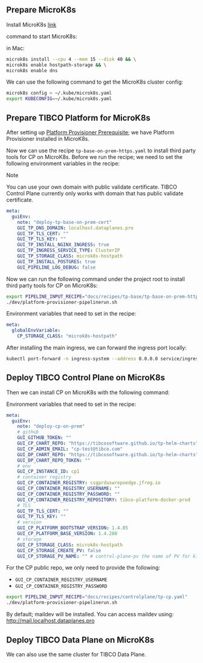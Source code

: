 ## Prepare MicroK8s

Install MicroK8s [link](https://microk8s.io/docs/install-alternatives)

command to start MicroK8s:

in Mac:
```bash
microk8s install --cpu 4 --mem 15 --disk 40 && \
microk8s enable hostpath-storage && \
microk8s enable dns
```

We can use the following command to get the MicroK8s cluster config: 
```bash
microk8s config > ~/.kube/microk8s.yaml
export KUBECONFIG=~/.kube/microk8s.yaml
```

## Prepare TIBCO Platform for MicroK8s

After setting up [Platform Provisioner Prerequisite](https://github.com/TIBCOSoftware/platform-provisioner?tab=readme-ov-file#install-tekton-with-tekton-dashboard);
we have Platform Provisioner installed in MicroK8s.

Now we can use the recipe `tp-base-on-prem-https.yaml` to install third party tools for CP on MicroK8s. Before we run the recipe; we need to set the following environment variables in the recipe:

> [!Note]
> You can use your own domain with public validate certificate.
> TIBCO Control Plane currently only works with domain that has public validate certificate.

```yaml
meta:
  guiEnv:
    note: "deploy-tp-base-on-prem-cert"
    GUI_TP_DNS_DOMAIN: localhost.dataplanes.pro
    GUI_TP_TLS_CERT: ""
    GUI_TP_TLS_KEY: ""
    GUI_TP_INSTALL_NGINX_INGRESS: true
    GUI_TP_INGRESS_SERVICE_TYPE: ClusterIP
    GUI_TP_STORAGE_CLASS: microk8s-hostpath
    GUI_TP_INSTALL_POSTGRES: true
    GUI_PIPELINE_LOG_DEBUG: false
```

Now we can run the following command under the project root to install third party tools for CP on MicroK8s:

```bash
export PIPELINE_INPUT_RECIPE="docs/recipes/tp-base/tp-base-on-prem-https.yaml"
./dev/platform-provisioner-pipelinerun.sh
```

Environment variables that need to set in the recipe:
```yaml
meta:
  globalEnvVariable:
    CP_STORAGE_CLASS: "microk8s-hostpath"
```

After installing the main ingress, we can forward the ingress port locally:
```bash
kubectl port-forward -n ingress-system --address 0.0.0.0 service/ingress-nginx-controller 80:http 443:https
```

## Deploy TIBCO Control Plane on MicroK8s

Then we can install CP on MicroK8s with the following command:

Environment variables that need to set in the recipe:
```yaml
meta:
  guiEnv:
    note: "deploy-cp-on-prem"
    # github
    GUI_GITHUB_TOKEN: ""
    GUI_CP_CHART_REPO: "https://tibcosoftware.github.io/tp-helm-charts"
    GUI_CP_ADMIN_EMAIL: "cp-test@tibco.com"
    GUI_DP_CHART_REPO: "https://tibcosoftware.github.io/tp-helm-charts"
    GUI_DP_CHART_REPO_TOKEN: ""
    # env
    GUI_CP_INSTANCE_ID: cp1
    # container registry
    GUI_CP_CONTAINER_REGISTRY: csgprduswrepoedge.jfrog.io
    GUI_CP_CONTAINER_REGISTRY_USERNAME: ""
    GUI_CP_CONTAINER_REGISTRY_PASSWORD: ""
    GUI_CP_CONTAINER_REGISTRY_REPOSITORY: tibco-platform-docker-prod
    # TLS
    GUI_TP_TLS_CERT: ""
    GUI_TP_TLS_KEY: ""
    # version
    GUI_CP_PLATFORM_BOOTSTRAP_VERSION: 1.4.85
    GUI_CP_PLATFORM_BASE_VERSION: 1.4.280
    # storage
    GUI_CP_STORAGE_CLASS: microk8s-hostpath
    GUI_CP_STORAGE_CREATE_PV: false
    GUI_CP_STORAGE_PV_NAME: "" # control-plane-pv the name of PV for kind
```

For the CP public repo, we only need to provide the following:
* `GUI_CP_CONTAINER_REGISTRY_USERNAME`
* `GUI_CP_CONTAINER_REGISTRY_PASSWORD`

```bash
export PIPELINE_INPUT_RECIPE="docs/recipes/controlplane/tp-cp.yaml"
./dev/platform-provisioner-pipelinerun.sh
```

By default; maildev will be installed. You can access maildev using: http://mail.localhost.dataplanes.pro

## Deploy TIBCO Data Plane on MicroK8s

We can also use the same cluster for TIBCO Data Plane. 
